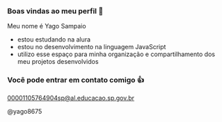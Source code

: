 ### Boas vindas ao meu perfil 💙

Meu nome é Yago Sampaio

- estou estudando na alura
- estou no desenvolvimento na linguagem JavaScript
- utilizo esse espaço para minha organização e compartilhamento dos meu projetos desenvolvidos

### Você pode entrar em contato comigo 👍

00001105764904sp@al.educacao.sp.gov.br

@yago8675
